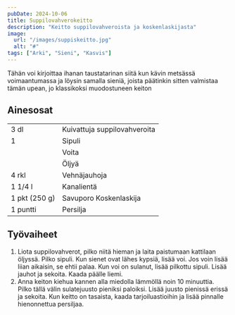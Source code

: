 ```yaml
---
pubDate: 2024-10-06
title: Suppilovahverokeitto
description: "Keitto suppilovahveroista ja koskenlaskijasta"
image:
  url: "/images/suppiskeitto.jpg"
  alt: "#"
tags: ["Arki", "Sieni", "Kasvis"]
---
```


Tähän voi kirjoittaa ihanan taustatarinan siitä kun kävin metsässä voimaantumassa ja löysin samalla sieniä, joista päätinkin sitten valmistaa tämän upean, jo klassikoksi muodostuneen keiton

## Ainesosat
|||
---|---
3 dl|Kuivattuja suppilovahveroita
1|Sipuli
||Voita
||Öljyä
4 rkl|Vehnäjauhoja
1 1/4 l|Kanalientä
1 pkt (250 g)|Savuporo Koskenlaskija
1 puntti|Persilja

## Työvaiheet

1. Liota suppilovahverot, pilko niitä hieman ja laita paistumaan kattilaan öljyssä. Pilko sipuli. Kun sienet ovat lähes kypsiä, lisää voi. Jos voin lisää liian aikaisin, se ehtii palaa. Kun voi on sulanut, lisää pilkottu sipuli. Lisää jauhot ja sekoita. Kaada päälle liemi.
2. Anna keiton kiehua kannen alla miedolla lämmöllä noin 10 minuuttia. Pilko tällä välin sulatejuusto pieniksi paloiksi. Lisää juusto pienissä erissä ja sekoita. Kun keitto on tasaista, kaada tarjoiluastioihin ja lisää pinnalle hienonnettua persiljaa.